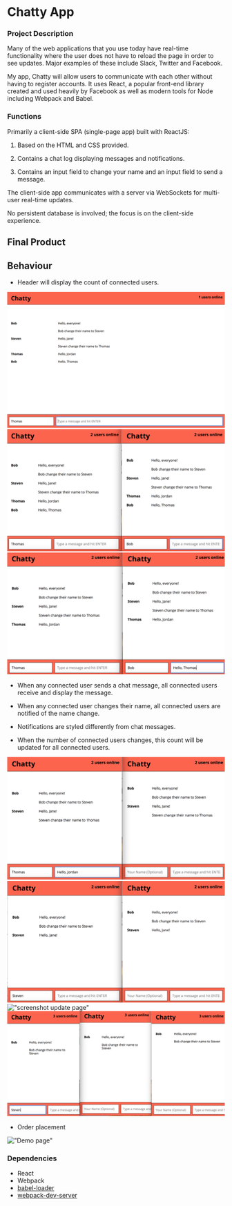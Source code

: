 Chatty App
=====================

### Project Description

Many of the web applications that you use today have real-time functionality where the user does not have to reload the page in order to see updates. Major examples of these include Slack, Twitter and Facebook.

My app, Chatty will allow users to communicate with each other without having to register accounts. It uses React, a popular front-end library created and used heavily by Facebook as well as modern tools for Node including Webpack and Babel.

### Functions

Primarily a client-side SPA (single-page app) built with ReactJS:

1. Based on the HTML and CSS provided.

2. Contains a chat log displaying messages and notifications.

3. Contains an input field to change your name and an input field to send a message.

The client-side app communicates with a server via WebSockets for multi-user real-time updates.

No persistent database is involved; the focus is on the client-side experience.


## Final Product

## Behaviour

* Header will display the count of connected users.

!["screenshot update page"](https://github.com/Thomassky28/Chatty_App/blob/master/build/1.png?raw=true)
!["screenshot update page"](https://github.com/Thomassky28/Chatty_App/blob/master/build/2.png?raw=true)
!["screenshot update page"](https://github.com/Thomassky28/Chatty_App/blob/master/build/3.png?raw=true)

* When any connected user sends a chat message, all connected users receive and display the message.

* When any connected user changes their name, all connected users are notified of the name change.

* Notifications are styled differently from chat messages.

* When the number of connected users changes, this count will be updated for all connected users.

!["screenshot update page"](https://github.com/Thomassky28/Chatty_App/blob/master/build/4.png?raw=true)
!["screenshot update page"](https://github.com/Thomassky28/Chatty_App/blob/master/build/5.png?raw=true)
!["screenshot update page"](https://github.com/Thomassky28/Chatty_App/blob/master/build/user-talk.gif)
!["screenshot update page"](https://github.com/Thomassky28/Chatty_App/blob/master/build/7.png?raw=true)

* Order placement

!["Demo page"](https://github.com/Thomassky28/jungle-rails/blob/master/build/1.gif)


### Dependencies

* React
* Webpack
* [babel-loader](https://github.com/babel/babel-loader)
* [webpack-dev-server](https://github.com/webpack/webpack-dev-server)
